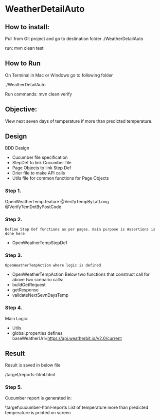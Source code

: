 # WeatherDetailAuto

## How to install:

Pull from Git project and go to destination folder ./WeatherDetailAuto

run: mvn clean test

## How to Run

On Terminal in Mac or Windows go to following folder

./WeatherDetailAuto

Run commands: mvn clean verify

## Objective: 

View next seven days of temperature if more than predicted temperature.

## Design
BDD Design
* Cucumber file specification
* StepDef to link Cucumber file 
* Page Objects to link Step Def
* Drier file to make API calls
* Utils file for common functions for Page Objects

### Step 1. 
OpenWeatherTemp.feature
  @VerifyTempByLatLong
 @VerifyTemDetByPostCode
 
      
### Step 2. 
    Define Step Def functions as per pages. main purpose is Assertions is done here
  *   OpenWeatherTempStepDef

  
### Step 3. 
    OpenWeatherTempAction where logic is defined
* OpenWeatherTempAction
Below two functions that construct call for above two scenario calls:
* buildGetRequest
* getResponse
* validateNextSevnDaysTemp


### Step 4.
Main Logic:
* Utils
* global.properties defines baseWeatherUrl=https://api.weatherbit.io/v2.0/current
## Result
Result is saved in below file

/target/reports-html.html

### Step 5.
Cucumber report is generated in:

\target\cucumber-html-reports
List of temperature more than predicted temperature is printed on screen


 
 